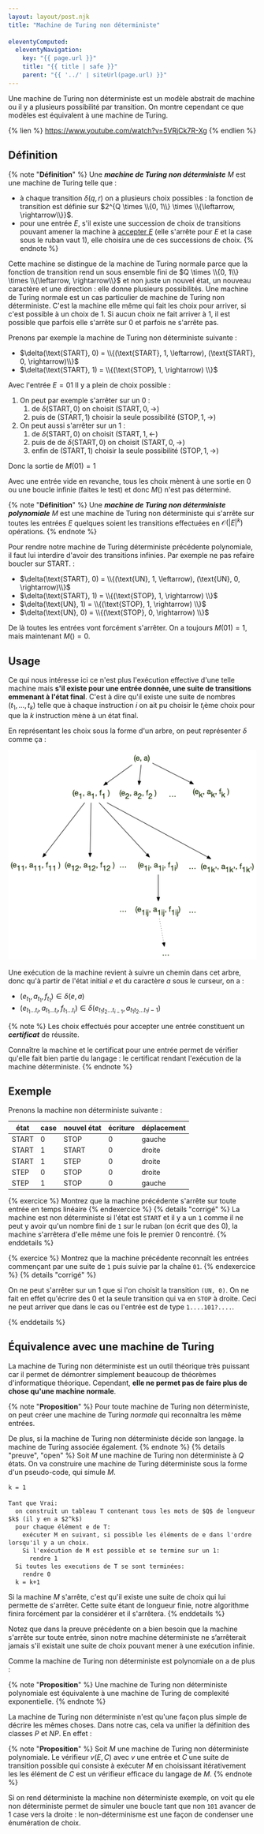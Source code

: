 ```yaml
---
layout: layout/post.njk
title: "Machine de Turing non déterministe"

eleventyComputed:
  eleventyNavigation:
    key: "{{ page.url }}"
    title: "{{ title | safe }}"
    parent: "{{ '../' | siteUrl(page.url) }}"
---
```


Une machine de Turing non déterministe est un modèle abstrait  de machine ou il y a plusieurs possibilité par transition. On montre cependant ce que modèles est équivalent à une machine de Turing.

{% lien %}
<https://www.youtube.com/watch?v=5VRjCk7R-Xg>
{% endlien %}

## Définition

{% note "**Définition**" %}
Une **_machine de Turing non déterministe_** $M$ est une machine de Turing  telle que :

- à chaque transition $\delta(q, r)$ on a plusieurs choix possibles : la fonction de transition est définie sur $2^{Q \times \\{0, 1\\} \times \\{\leftarrow, \rightarrow\\}}$.
- pour une entrée $E$, s'il existe une succession de choix de transitions pouvant amener la machine à [accepter $E$](../#accepte-rejette) (elle s'arrête pour $E$ et la case sous le ruban vaut 1), elle choisira une de ces successions de choix.
{% endnote %}

Cette machine se distingue de la machine de Turing normale parce que la fonction de transition rend un sous ensemble fini de $Q \times \\{0, 1\\} \times \\{\leftarrow, \rightarrow\\}$ et non juste un nouvel état, un nouveau caractère et une direction : elle donne plusieurs possibilités. Une machine de Turing normale est un cas particulier de machine de Turing non déterministe. C'est la machine elle même qui fait les choix pour arriver, si c'est possible à un choix de 1. Si aucun choix ne fait arriver à 1, il est possible que parfois elle s'arrête sur 0 et parfois ne s'arrête pas.

Prenons par exemple la machine de Turing non déterministe suivante :

- $\delta(\text{START}, 0) = \\{(\text{START}, 1, \leftarrow), (\text{START}, 0, \rightarrow)\\}$
- $\delta(\text{START}, 1) = \\{(\text{STOP}, 1, \rightarrow) \\}$

Avec l'entrée $E=01$ Il y a plein de choix possible :

1. On peut par exemple s'arrêter sur un 0 :
   1. de $\delta(\text{START}, 0)$ on choisit $(\text{START}, 0, \rightarrow)$
   2. puis de $(\text{START}, 1)$ choisir la seule possibilité $(\text{STOP}, 1, \rightarrow)$
2. On peut aussi s'arrêter sur un 1 :
   1. de $\delta(\text{START}, 0)$ on choisit $(\text{START}, 1, \leftarrow)$
   2. puis de de $\delta(\text{START}, 0)$ on choisit $(\text{START}, 0, \rightarrow)$
   3. enfin de $(\text{START}, 1)$ choisir la seule possibilité $(\text{STOP}, 1, \rightarrow)$

Donc la sortie de $M(01) = 1$

Avec une entrée vide en revanche, tous les choix mènent à une sortie en 0 ou une boucle infinie (faites le test) et donc $M()$ n'est pas déterminé.

{% note "**Définition**" %}
Une **_machine de Turing non déterministe polynomiale_** $M$ est une machine de Turing non déterministe qui s'arrête sur toutes les entrées $E$ quelques soient les transitions effectuées en $\mathcal{O}(\vert E \vert^k)$ opérations.
{% endnote %}

Pour rendre notre machine de Turing déterministe précédente polynomiale, il faut lui interdire d'avoir des transitions infinies. Par exemple ne pas refaire boucler sur $\text{START}$. :

- $\delta(\text{START}, 0) = \\{(\text{UN}, 1, \leftarrow), (\text{UN}, 0, \rightarrow)\\}$
- $\delta(\text{START}, 1) = \\{(\text{STOP}, 1, \rightarrow) \\}$
- $\delta(\text{UN}, 1) = \\{(\text{STOP}, 1, \rightarrow) \\}$
- $\delta(\text{UN}, 0) = \\{(\text{STOP}, 0, \rightarrow) \\}$

De là toutes les entrées vont forcément s'arrêter. On a toujours $M(01) = 1$, mais maintenant $M() = 0$.

## Usage

Ce qui nous intéresse ici ce n'est plus l'exécution effective d'une telle machine mais **s'il existe pour une entrée donnée, une suite de transitions emmenant à l'état final**. C'est à dire qu'il existe une suite de nombres $(t_1, \dots, t_k)$ telle que à chaque instruction $i$ on ait pu choisir le $t_i$ème choix pour que la $k$ instruction mène à un état final.

En représentant les choix sous la forme d'un arbre, on peut représenter $\delta$ comme ça :

![Turing non déterministe arbre](turing-nd-arbre.png)

Une exécution de la machine revient à suivre un chemin dans cet arbre, donc qu'à partir de l'état initial $e$ et du caractère $a$ sous le curseur, on a :

- $(e_{t_1}, a_{t_1}, f_{t_1}) \in \delta(e, a)$
- $(e_{t_1\dots t_i}, a_{t_1\dots t_i}, f_{t_1\dots t_i}) \in \delta(e_{t_1t_2\dots t_{i-1}}, a_{t_1t_2\dots t_1i-1})$

{% note %}
Les choix effectués pour accepter une entrée constituent un **_certificat_** de réussite.

Connaître la machine et le certificat pour une entrée permet de vérifier qu'elle fait bien partie du langage : le certificat rendant l'exécution de la machine déterministe.
{% endnote %}

## <span id="exemple"></span>Exemple

Prenons la machine non déterministe suivante :

état  | case | nouvel état | écriture | déplacement
------|------|-------------|----------|------------
START |   0  |  STOP       |     0    |  gauche
START |   1  |  START      |     0    |  droite
START |   1  |  STEP       |     0    |  droite
STEP  |   0  |  STOP       |     0    |  droite
STEP  |   1  |  STOP       |     0    |  gauche

{% exercice %}
Montrez que la machine précédente s'arrête sur toute entrée en temps linéaire
{% endexercice %}
{% details "corrigé" %}
La machine est non déterministe si l'état est `START` et il y a un `1` comme il ne peut y avoir qu'un nombre fini de `1` sur le ruban (on écrit que des 0), la machine s'arrêtera d'elle même une fois le premier 0 rencontré.
{% enddetails %}

{% exercice %}
Montrez que la machine précédente reconnaît les entrées commençant par une suite de `1` puis suivie par la chaîne `01`.
{% endexercice %}
{% details "corrigé" %}

On ne peut s'arrêter sur un 1 que si l'on choisit la transition `(UN, 0)`. On ne fait en effet qu'écrire des 0 et la seule transition qui va en `STOP` à droite. Ceci ne peut arriver que dans le cas ou l'entrée est de type `1....101?....`.

{% enddetails %}

## Équivalence avec une machine de Turing

La machine de Turing non déterministe est un outil théorique très puissant car il permet de démontrer simplement beaucoup de théorèmes d'informatique théorique. Cependant, **elle ne permet pas de faire plus de chose qu'une machine normale**.

{% note "**Proposition**" %}
Pour toute machine de Turing non déterministe, on peut créer une machine de Turing _normale_ qui reconnaîtra les même entrées.

De plus, si la machine de Turing non déterministe décide son langage. la machine de Turing associée également.
{% endnote %}
{% details "preuve", "open" %}
Soit $M$ une machine de Turing non déterministe à $Q$ états. On va construire une machine de Turing déterministe sous la forme d'un pseudo-code, qui simule $M$.

```
k = 1

Tant que Vrai:
  on construit un tableau T contenant tous les mots de $Q$ de longueur $k$ (il y en a $2^k$)
  pour chaque élément e de T:
    exécuter M en suivant, si possible les éléments de e dans l'ordre lorsqu'il y a un choix.
    Si l'exécution de M est possible et se termine sur un 1:
      rendre 1
  Si toutes les executions de T se sont terminées:
    rendre 0
  k = k+1
```

Si la machine $M$ s'arrête, c'est qu'il existe une suite de choix qui lui permette de s'arrêter. Cette suite étant de longueur finie, notre algorithme finira forcément par la considérer et il s'arrêtera.
{% enddetails %}

Notez que dans la preuve précédente on a bien besoin que la machine s'arrête sur toute entrée, sinon notre machine déterministe ne s’arrêterait jamais s'il existait une suite de choix pouvant mener à une exécution infinie.

Comme la machine de Turing non déterministe est polynomiale on a de plus :

{% note "**Proposition**" %}
Une machine de Turing non déterministe polynomiale est équivalente à une machine de Turing de complexité exponentielle.
{% endnote %}

La machine de Turing non déterministe n'est qu'une façon plus simple de décrire les mêmes choses. Dans notre cas, cela va unifier la définition des classes $P$ et $NP$. En effet :

{% note "**Proposition**" %}
Soit $M$ une machine de Turing non déterministe polynomiale. Le vérifieur $v(E, C)$ avec $v$ une entrée et $C$ une suite de transition possible qui consiste à exécuter $M$ en choisissant itérativement les les élément de $C$ est un vérifieur efficace du langage de $M$.
{% endnote %}

Si on rend déterministe la machine non déterministe exemple, on voit qu ele non déterministe permet de simuler une boucle tant que non `101` avancer de 1 case vers la droite : le non-déterminisme est une façon de condenser une énumération de choix.
